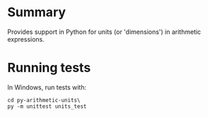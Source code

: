 # Summary
Provides support in Python for units (or 'dimensions') in arithmetic expressions.

# Running tests
In Windows, run tests with:

```shell
cd py-arithmetic-units\
py -m unittest units_test
```
